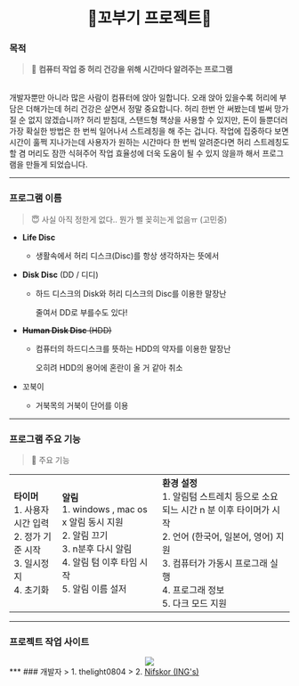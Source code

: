# <div align ="center"> 🐢꼬부기 프로젝트🐢 </div>

### 목적 
> 📌 **컴퓨터 작업 중 허리 건강을 위해 시간마다 알려주는 프로그램**
<br>
개발자뿐만 아니라 많은 사람이 컴퓨터에 앉아 일합니다.
오래 앉아 있을수록 허리에 부담은 더해가는데 허리 건강은 살면서 정말 중요합니다. 
허리 한번 안 써봤는데 벌써 망가질 순 없지 않겠습니까? 허리 받침대, 스탠드형 책상을 사용할 수 있지만, 돈이 들뿐더러 가장 확실한 방법은 한 번씩 일어나서 스트레칭을 해 주는 겁니다.
작업에 집중하다 보면 시간이 훌쩍 지나가는데 사용자가 원하는 시간마다 한 번씩 알려준다면 허리 스트레칭도 할 겸 머리도 잠깐 식혀주어 작업 효율성에 더욱 도움이 될 수 있지 않을까 해서 프로그램을 만들게 되었습니다.

***

###  프로그램 이름 
> 😇 사실 아직 정한게 없다.. 뭔가 삘 꽂히는게 없음ㅠ (고민중)

- **Life Disc**
    - 생활속에서 허리 디스크(Disc)를 항상 생각하자는 뜻에서
- **Disk Disc** (DD / 디디)
    - 하드 디스크의 Disk와 허리 디스크의 Disc를 이용한 말장난
        
        줄여서 DD로 부를수도 있다!
        

- ~~**Human Disk Disc** (HDD)~~
    - 컴퓨터의 하드디스크를 뜻하는 HDD의 약자를 이용한 말장난
        
        오히려 HDD의 용어에 혼란이 올 거 같아 취소
        
- 꼬북이
    - 거북목의 거북이 단어를 이용

***
### 프로그램 주요 기능 

> 📌 주요 기능 
<table>
  <tr>
<td> 
  <b> 타이머 </b> <br>
1. 사용자 시간 입력 <br>
2. 정가 기준 시작 <br>
3. 일시정지 <br>
4. 초기화 <br>
    </td>

<td>
  <b> 알림 </b> <br>
  1. windows , mac os x 알림 동시 지원  <br>
  2. 알림 끄기  <br>
  3. n분후 다시 알림 <br>
  4. 알림 텀 이후 타임 시작  <br>
  5. 알림 이름 설저  <br>
    </td>
    <td>
      <b> 환경 설정 </b> <br>
      1. 알림텀 스트레치 등으로 소요되느 시간 n 분 이후 타이머가 시작 <br>
      2. 언어 (한국어, 일본어, 영어) 지원 <br>
      3. 컴퓨터가 가동시 프로그래 실행 <br>
      4. 프로그래 정보 <br>
      5. 다크 모드 지원 <br>
    </td>
    </table>

***
### 프로젝트 작업 사이트 
<div align ="center"> 
<a href="https://thelight0804.notion.site/Python-Project-8b62c4996c7949fdb76744557e083546" target="Notion"><img src="https://img.shields.io/badge/Notion-000000?style=flat-square&logo=Notion&logoColor=white"/></a>
  </div>
***
### 개발자 
> 1. thelight0804
> 2.  <a href="https://github.com/Nifskor">Nifskor (ING's)</a> 

